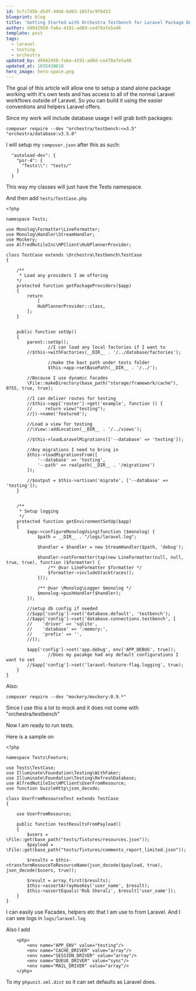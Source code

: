 ```yaml
---
id: 5cfc7d5b-d5df-44b8-bd03-165fac9f8d33
blueprint: blog
title: 'Getting Started with Orchestra Testbench for Laravel Package Development'
author: d9942950-fa6a-4191-ad8d-ce470afe5a46
template: post
tags:
  - laravel
  - testing
  - orchestra
updated_by: d9942950-fa6a-4191-ad8d-ce470afe5a46
updated_at: 1655430618
hero_image: hero-space.png
---
```

The goal of this article will allow one to setup a stand alone package working with it's own tests and has access to all of the normal Laravel workflows outside of Laravel.  So you can build it using the easier conventions and helpers Laravel offers.


Since my work will include database usage I will grab both packages:

```
composer require --dev "orchestra/testbench:<=3.5" "orchestra/database:v3.5.0"
```

I will setup my `composer.json` after this as such:

```
  "autoload-dev": {
    "psr-4": {
      "Tests\\": "tests/"
    }
  }
```

This way my classes will just have the Tests namespace.

And then add `tests/TestCase.php`

```
<?php

namespace Tests;

use Monolog\Formatter\LineFormatter;
use Monolog\Handler\StreamHandler;
use Mockery;
use AlfredNutileInc\HPClient\HubPlannerProvider;

class TestCase extends \Orchestra\Testbench\TestCase
{

    /**
     * Load any providers I am offering
    */ 
    protected function getPackageProviders($app)
    {
        return
            [
            HubPlannerProvider::class,
        ];
    }


    public function setUp()
    {
        parent::setUp();
				//I can load any local factories if I want to
        //$this->withFactories(__DIR__ . '/../database/factories');
				
				//make the bast path under tests folder
				$this->app->setBasePath(__DIR__ . '/../');

        //Because I use dynamic facades
        \File::makeDirectory(base_path("storage/framework/cache"), 0755, true, true);
				
        //I can deliver routes for testing
        //$this->app['router']->get('example', function () {
        //     return view("testing");
        //})->name('featured');

        //Load a view for testing
        //\View::addLocation(__DIR__ . '/../views');
				
        //$this->loadLaravelMigrations(['--database' => 'testing']);

        //Any migrations I need to bring in
        $this->loadMigrationsFrom([
            '--database' => 'testing',
            '--path' => realpath(__DIR__ . '/migrations')
        ]);
				
        //$output = $this->artisan('migrate', ['--database' => 'testing']);
    }


    /**
     * Setup logging
     */
    protected function getEnvironmentSetUp($app)
    {
        $app->configureMonologUsing(function ($monolog) {
            $path = __DIR__ . "/logs/laravel.log";

            $handler = $handler = new StreamHandler($path, 'debug');

            $handler->setFormatter(tap(new LineFormatter(null, null, true, true), function ($formatter) {
                /** @var LineFormatter $formatter */
                $formatter->includeStacktraces();
            }));

            /** @var \Monolog\Logger $monolog */
            $monolog->pushHandler($handler);
        });

        //setup db config if needed
        //$app['config']->set('database.default', 'testbench');
        //$app['config']->set('database.connections.testbench', [
        //    'driver' => 'sqlite',
        //    'database' => ':memory:',
        //    'prefix' => '',
        //]);

        $app['config']->set('app.debug', env('APP_DEBUG', true));
				//Does my pacakge had any default configurations I want to set
        //$app['config']->set('laravel-feature-flag.logging', true);
    }
}
```

Also:

```
composer require --dev "mockery/mockery:0.9.*"
```

Since I use this a lot to mock and it does not come with "orchestra/testbench"

Now I am ready to run tests.

Here is a sample on 

```
<?php

namespace Tests\Feature;

use Tests\TestCase;
use Illuminate\Foundation\Testing\WithFaker;
use Illuminate\Foundation\Testing\RefreshDatabase;
use AlfredNutileInc\HPClient\UserFromResource;
use function GuzzleHttp\json_decode;

class UserFromResourceTest extends TestCase
{

    use UserFromResource;

    public function testResultsFromPayload()
    {
        $users = \File::get(base_path("tests/fixtures/resources.json"));
        $payload = \File::get(base_path("tests/fixtures/comments_report_limited.json"));

        $results = $this->transformResouceToResourceName(json_decode($payload, true), json_decode($users, true));

        $result = array_first($results);
        $this->assertArrayHasKey('user_name', $result);
        $this->assertEquals('Rob Sherali', $result['user_name']);
    }
}

```

I can easily use Facades, helpers etc that I am use to from Laravel.
And I can see logs in `logs/laravel.log`

Also I add 
```
    <php>
        <env name="APP_ENV" value="testing"/>
        <env name="CACHE_DRIVER" value="array"/>
        <env name="SESSION_DRIVER" value="array"/>
        <env name="QUEUE_DRIVER" value="sync"/>
        <env name="MAIL_DRIVER" value="array"/>
    </php>
```

To my `phpunit.xml.dist` so it can set defaults as Laravel does.